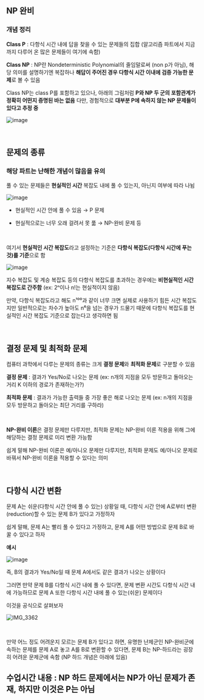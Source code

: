## NP 완비 

### 개념 정리 

**Class P** : 다항식 시간 내에 답을 찾을 수 있는 문제들의 집합 (알고리즘 파트에서 지금까지 다루어 온 많은 문제들이 여기에 속함)

**Class NP** : NP란 Nondeterministic Polynomial의 줄임말로써 (non p가 아님), 해당 의미를 설명하기엔 복잡하나 **해답이 주어진 경우 다항식 시간 이내에 검증 가능한 문제**로 볼 수 있음

Class NP는 class P를 포함하고 있으나, 아래의 그림처럼 **P와 NP 두 군의 포함관계가 정확히 어떤지 증명된 바는 없음** 다만, 경험적으로 **대부분 P에 속하지 않는 NP 문제들이 있다고 추정 중**

![image](https://github.com/user-attachments/assets/9ae6e05e-fda7-4c8e-abfd-5d68aaadac5a)

<br/>

## 문제의 종류 

### 해당 파트는 난해한 개념이 많음을 유의 

풀 수 있는 문제들은 **현실적인 시간** 복잡도 내에 풀 수 있는지, 아닌지 여부에 따라 나뉨

![image](https://github.com/user-attachments/assets/d372a899-6dd1-4c1b-ab05-aa8272225607)

- 현실적인 시간 안에 풀 수 있음 → P 문제

- 현실적으로는 너무 오래 걸려서 못 풂 → NP-완비 문제 등

<br/>

여기서 **현실적인 시간 복잡도**라고 설정하는 기준은 **다항식 복잡도(다항식 시간에 푸는 것)를 기준**으로 함

![image](https://github.com/user-attachments/assets/862f5703-bf0f-4fdf-9517-55f94aee5e2d)

지수 복잡도 및 계승 복잡도 등의 다항식 복잡도를 초과하는 경우에는 **비현실적인 시간 복잡도로 간주함** (ex:  2ⁿ이나 n!는 현실적이지 않음)

만약, 다항식 복잡도라고 해도 n¹⁰⁰과 같이 너무 크면 실제로 사용하기 힘든 시간 복잡도지만 일반적으로는 차수가 높아도 n⁶을 넘는 경우가 드물기 때문에 다항식 복잡도를 현실적인 시간 복잡도 기준으로 잡는다고 생각하면 됨

<br/>

## 결정 문제 및 최적화 문제

컴퓨터 과학에서 다루는 문제의 종류는 크게 **결정 문제**와 **최적화 문제**로 구분할 수 있음

**결정 문제** : 결과가 Yes/No로 나오는 문제 (ex: n개의 지점을 모두 방문하고 돌아오는 거리 K 이하의 경로가 존재하는가?)

**최적화 문제** : 결과가 가능한 출력들 중 가장 좋은 해로 나오는 문제 (ex: n개의 지점을 모두 방문하고 돌아오는 최단 거리를 구하라)

<br/>

**NP-완비 이론**은 결정 문제만 다루지만, 최적화 문제는 NP-완비 이론 적용을 위해 그에 해당하는 결정 문제로 미리 변환 가능함

쉽게 말해 NP-완비 이론은 예/아니오 문제만 다루지만, 최적화 문제도 예/아니오 문제로 바꿔서 NP-완비 이론을 적용할 수 있다는 의미

<br/>

## 다항식 시간 변환

문제 A는 쉬운(다항식 시간 안에 풀 수 있는) 상황일 때, 다항식 시간 안에 A로부터 변환(reduction)할 수 있는 문제 B가 있다고 가정하자 

쉽게 말해, 문제 A는 빨리 풀 수 있다고 가정하고, 문제 A를 어떤 방법으로 문제 B로 바꿀 수 있다고 하자

**예시**

![image](https://github.com/user-attachments/assets/30bcedbb-7670-4c41-a3a6-169b188b79b8)

즉, B의 결과가 Yes/No일 때 문제 A에서도 같은 결과가 나오는 상황이다 

그러면 만약 문제 B를 다항식 시간 내에 풀 수 있다면, 문제 변환 시간도 다항식 시간 내에 가능하므로 문제 A 또한 다항식 시간 내에 풀 수 있는(쉬운) 문제이다

이것을 공식으로 살펴보자 

![IMG_3362](https://github.com/user-attachments/assets/de02f442-ad10-4448-81a6-f0ae15356374)

<br/>

만약 어느 정도 어려운지 모르는 문제 B가 있다고 하면, 유명한 난제군인 NP-완비군에 속하는 문제를 문제 A로 놓고 A를 B로 변환할 수 있다면, 문제 B는 NP-하드라는 굉장히 어려운 문제군에 속함 (NP 하드 개념은 아래에 있음)

## 수업시간 내용 : NP 하드 문제에서는 NP가 아닌 문제가 존재, 하지만 이것은 P는 아님 






































































